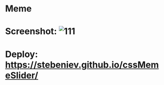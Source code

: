 # Meme
# Screenshot: ![111](https://github.com/user-attachments/assets/0ffa850b-d593-4b44-909b-99c87ac0aade)

# Deploy: https://stebeniev.github.io/cssMemeSlider/
